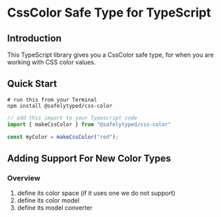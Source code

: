 # CssColor Safe Type for TypeScript

## Introduction

This TypeScript library gives you a CssColor safe type, for when you are working with CSS color values.

## Quick Start

```
# run this from your Terminal
npm install @safelytyped/css-color
```

```typescript
// add this import to your Typescript code
import { makeCssColor } from "@safelytyped/css-color"

const myColor = makeCssColor("red");
```

## Adding Support For New Color Types

### Overview

1. define its color space (if it uses one we do not support)
1. define its color model
1. define its model converter